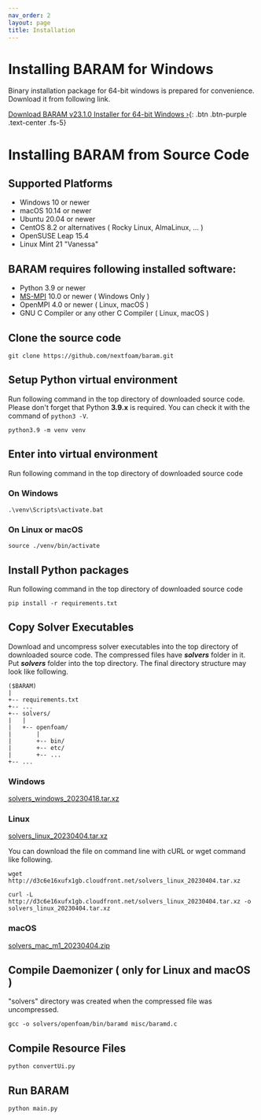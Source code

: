 ```yaml
---
nav_order: 2
layout: page
title: Installation
---
```


# Installing BARAM for Windows
Binary installation package for 64-bit windows is prepared for convenience.  
Download it from following link.

[Download BARAM v23.1.0 Installer for 64-bit Windows ›](http://d3c6e16xufx1gb.cloudfront.net/BARAM-23.1.0-setup.exe){: .btn .btn-purple .text-center .fs-5}

# Installing BARAM from Source Code

## Supported Platforms
* Windows 10 or newer
* macOS 10.14 or newer
* Ubuntu 20.04 or newer
* CentOS 8.2 or alternatives ( Rocky Linux, AlmaLinux, ... )
* OpenSUSE Leap 15.4
* Linux Mint 21 "Vanessa"

## BARAM requires following installed software:

* Python 3.9 or newer
* [MS-MPI](https://docs.microsoft.com/en-us/message-passing-interface/microsoft-mpi) 10.0 or newer ( Windows Only )
* OpenMPI 4.0 or newer ( Linux, macOS )
* GNU C Compiler or any other C Compiler ( Linux, macOS )

## Clone the source code
```commandline
git clone https://github.com/nextfoam/baram.git
```

## Setup Python virtual environment

Run following command in the top directory of downloaded source code.
Please don't forget that Python **3.9.x** is required.
You can check it with the command of `python3 -V`.

```commandline
python3.9 -m venv venv
```

## Enter into virtual environment
Run following command in the top directory of downloaded source code

### On Windows
```commandline
.\venv\Scripts\activate.bat
```

### On Linux or macOS
```commandline
source ./venv/bin/activate
```

## Install Python packages
Run following command in the top directory of downloaded source code
```commandline
pip install -r requirements.txt
```

## Copy Solver Executables
Download and uncompress solver executables into the top directory of downloaded source code.
The compressed files have _**solvers**_ folder in it.
Put _**solvers**_ folder into the top directory.
The final directory structure may look like following.
```
($BARAM)
|
+-- requirements.txt
+-- ...
+-- solvers/
|   |
|   +-- openfoam/
|       |
|       +-- bin/
|       +-- etc/
|       +-- ...
+-- ...
```

### Windows
[solvers_windows_20230418.tar.xz](http://d3c6e16xufx1gb.cloudfront.net/solvers_windows_20230418.tar.xz)


### Linux
[solvers_linux_20230404.tar.xz](http://d3c6e16xufx1gb.cloudfront.net/solvers_linux_20230404.tar.xz)

You can download the file on command line with cURL or wget command like following.

```commandline
wget http://d3c6e16xufx1gb.cloudfront.net/solvers_linux_20230404.tar.xz
```

```commandline
curl -L http://d3c6e16xufx1gb.cloudfront.net/solvers_linux_20230404.tar.xz -o solvers_linux_20230404.tar.xz
```

### macOS
[solvers_mac_m1_20230404.zip](http://d3c6e16xufx1gb.cloudfront.net/solvers_mac_m1_20230404.zip)


## Compile Daemonizer ( only for Linux and macOS )
"solvers" directory was created when the compressed file was uncompressed.
```commandline
gcc -o solvers/openfoam/bin/baramd misc/baramd.c
```

## Compile Resource Files
```commandline
python convertUi.py
```

## Run BARAM
```commandline
python main.py
```

